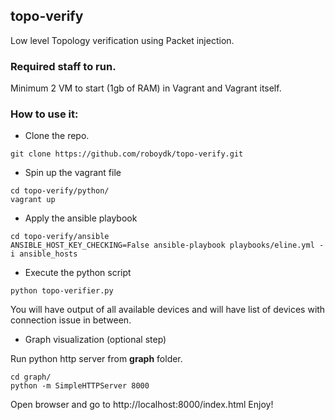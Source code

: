 ## topo-verify
Low level Topology verification using Packet injection.

### Required staff to run. 

Minimum 2 VM to start (1gb of RAM) in Vagrant and Vagrant itself. 

### How to use it:

- Clone the repo.

```
git clone https://github.com/roboydk/topo-verify.git
```

- Spin up the vagrant file

```shell
cd topo-verify/python/
vagrant up
```

- Apply the ansible playbook

```shell
cd topo-verify/ansible
ANSIBLE_HOST_KEY_CHECKING=False ansible-playbook playbooks/eline.yml -i ansible_hosts
```

- Execute the python script

```shell
python topo-verifier.py
```

You will have output of all available devices and will have list of devices with connection issue in between. 

- Graph visualization (optional step)

Run python http server from **graph** folder. 

```shell
cd graph/
python -m SimpleHTTPServer 8000
```

Open browser and go to http://localhost:8000/index.html Enjoy!